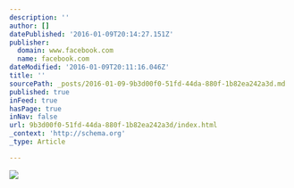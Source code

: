 ```yaml
---
description: ''
author: []
datePublished: '2016-01-09T20:14:27.151Z'
publisher:
  domain: www.facebook.com
  name: facebook.com
dateModified: '2016-01-09T20:11:16.046Z'
title: ''
sourcePath: _posts/2016-01-09-9b3d00f0-51fd-44da-880f-1b82ea242a3d.md
published: true
inFeed: true
hasPage: true
inNav: false
url: 9b3d00f0-51fd-44da-880f-1b82ea242a3d/index.html
_context: 'http://schema.org'
_type: Article

---
```

![](https://scontent-iad3-1.xx.fbcdn.net/hphotos-frc3/v/t1.0-9/10622945_724192540984227_6511455741987891316_n.jpg?oh=94bb86255b127449a76379332d1abc3a&oe=573D4116)